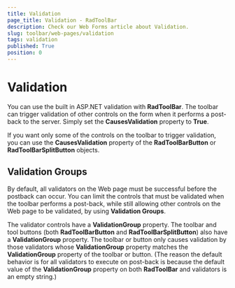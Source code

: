 ```yaml
---
title: Validation
page_title: Validation - RadToolBar
description: Check our Web Forms article about Validation.
slug: toolbar/web-pages/validation
tags: validation
published: True
position: 0
---
```


# Validation



You can use the built in ASP.NET validation with **RadToolBar**. The toolbar can trigger validation of other controls on the form when it performs a post-back to the server. Simply set the **CausesValidation** property to **True**.

If you want only some of the controls on the toolbar to trigger validation, you can use the **CausesValidation** property of the **RadToolBarButton** or **RadToolBarSplitButton** objects.

## Validation Groups

By default, all validators on the Web page must be successful before the postback can occur. You can limit the controls that must be validated when the toolbar performs a post-back, while still allowing other controls on the Web page to be validated, by using **Validation Groups**.

The validator controls have a **ValidationGroup** property. The toolbar and tool buttons (both **RadToolBarButton** and **RadToolBarSplitButton**) also have a **ValidationGroup** property. The toolbar or button only causes validation by those validators whose **ValidationGroup** property matches the **ValidationGroup** property of the toolbar or button. (The reason the default behavior is for all validators to execute on post-back is because the default value of the **ValidationGroup** property on both **RadToolBar** and validators is an empty string.)
